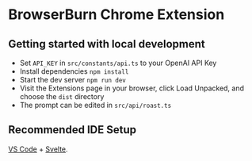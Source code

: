 # BrowserBurn Chrome Extension

## Getting started with local development

- Set `API_KEY` in `src/constants/api.ts` to your OpenAI API Key
- Install dependencies `npm install`
- Start the dev server `npm run dev`
- Visit the Extensions page in your browser, click Load Unpacked, and choose the `dist` directory
- The prompt can be edited in `src/api/roast.ts`

## Recommended IDE Setup

[VS Code](https://code.visualstudio.com/) + [Svelte](https://marketplace.visualstudio.com/items?itemName=svelte.svelte-vscode).
